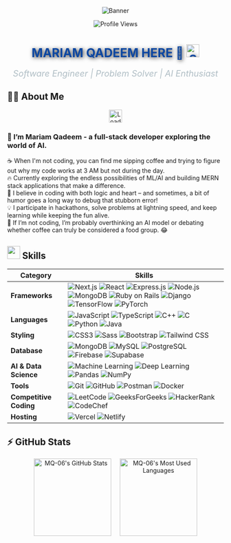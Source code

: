 <p align="center">
  <img src="https://user-images.githubusercontent.com/74038190/212750155-3ceddfbd-19d3-40a3-87af-8d329c8323c4.gif" alt="Banner" />
<p align="center">
  <img src="https://komarev.com/ghpvc/?username=MQ-06&color=brightgreen&style=flat-square" alt="Profile Views">
</p>
</p>


<h1 align="center" style="color:#0D47A1; text-shadow: 2px 2px 10px rgba(0, 0, 0, 0.8);">
  <span style="color: #0D47A1;">MARIAM QADEEM HERE 👋 <img src="https://img.icons8.com/?size=512&id=90511&format=png" width="30" alt="Software Engineer Icon"/></span>
</h1>

<p align="center">
  <span style="color: #B0BEC5; font-size: 20px;">
   <i> Software Engineer | Problem Solver | AI Enthusiast </i>
  </span>
</p>


## 🧑‍💻 About Me

<div align="center">
  <img src="https://upload.wikimedia.org/wikipedia/commons/4/4e/Loading_icon.gif" alt="Loading" width="30" height="30" />
</div>

###      👋 I’m Mariam Qadeem - a full-stack developer exploring the world of AI.



☕ When I'm not coding, you can find me sipping coffee and trying to figure out why my code works at 3 AM but not during the day.  
🔥 Currently exploring the endless possibilities of ML/AI and building MERN stack applications that make a difference.  
🚀 I believe in coding with both logic and heart – and sometimes, a bit of humor goes a long way to debug that stubborn error!  
💡 I participate in hackathons, solve problems at lightning speed, and keep learning while keeping the fun alive.  
🤖 If I’m not coding, I’m probably overthinking an AI model or debating whether coffee can truly be considered a food group. 😂



<h2 >
  <img src="https://user-images.githubusercontent.com/74038190/206662607-d9e7591e-bbf9-42f9-9386-29efc927bc16.gif" width="30"> Skills
</h2>

<div align="center">
  
| **Category**          | **Skills**                                                                                                                                                                      |
|-----------------------|---------------------------------------------------------------------------------------------------------------------------------------------------------------------------------|
| **Frameworks**        | ![Next.js](https://img.shields.io/badge/Next.js-000000?style=for-the-badge&logo=nextdotjs&logoColor=white) ![React](https://img.shields.io/badge/React-20232A?style=for-the-badge&logo=react&logoColor=61DAFB) ![Express.js](https://img.shields.io/badge/Express.js-404D59?style=for-the-badge) ![Node.js](https://img.shields.io/badge/Node.js-339933?style=for-the-badge&logo=nodedotjs&logoColor=white) ![MongoDB](https://img.shields.io/badge/MongoDB-4EA94B?style=for-the-badge&logo=mongodb&logoColor=white) ![Ruby on Rails](https://img.shields.io/badge/Ruby%20on%20Rails-CC0000?style=for-the-badge&logo=rubyonrails&logoColor=white) ![Django](https://img.shields.io/badge/Django-092E20?style=for-the-badge&logo=django&logoColor=white) ![TensorFlow](https://img.shields.io/badge/TensorFlow-FF6F00?style=for-the-badge&logo=tensorflow&logoColor=white) ![PyTorch](https://img.shields.io/badge/PyTorch-EE4C2C?style=for-the-badge&logo=pytorch&logoColor=white) |
| **Languages**         | ![JavaScript](https://img.shields.io/badge/JavaScript-F7DF1E?style=for-the-badge&logo=javascript&logoColor=black) ![TypeScript](https://img.shields.io/badge/TypeScript-3178C6?style=for-the-badge&logo=typescript&logoColor=white) ![C++](https://img.shields.io/badge/C++-00599C?style=for-the-badge&logo=cplusplus&logoColor=white) ![C](https://img.shields.io/badge/C-A8B9CC?style=for-the-badge&logo=c&logoColor=black) ![Python](https://img.shields.io/badge/Python-3776AB?style=for-the-badge&logo=python&logoColor=white) ![Java](https://img.shields.io/badge/Java-007396?style=for-the-badge&logo=java&logoColor=white) |
| **Styling**           | ![CSS3](https://img.shields.io/badge/CSS3-1572B6?style=for-the-badge&logo=css3&logoColor=white) ![Sass](https://img.shields.io/badge/Sass-CC6699?style=for-the-badge&logo=sass&logoColor=white) ![Bootstrap](https://img.shields.io/badge/Bootstrap-563D7C?style=for-the-badge&logo=bootstrap&logoColor=white) ![Tailwind CSS](https://img.shields.io/badge/TailwindCSS-38B2AC?style=for-the-badge&logo=tailwind-css&logoColor=white) |
| **Database**          | ![MongoDB](https://img.shields.io/badge/MongoDB-4EA94B?style=for-the-badge&logo=mongodb&logoColor=white) ![MySQL](https://img.shields.io/badge/MySQL-4479A1?style=for-the-badge&logo=mysql&logoColor=white) ![PostgreSQL](https://img.shields.io/badge/PostgreSQL-4169E1?style=for-the-badge&logo=postgresql&logoColor=white) ![Firebase](https://img.shields.io/badge/Firebase-FFCA28?style=for-the-badge&logo=firebase&logoColor=black) ![Supabase](https://img.shields.io/badge/Supabase-3ECF8E?style=for-the-badge&logo=supabase&logoColor=white) |
| **AI & Data Science** | ![Machine Learning](https://img.shields.io/badge/Machine%20Learning-00C7B7?style=for-the-badge&logo=machinelearning&logoColor=white) ![Deep Learning](https://img.shields.io/badge/Deep%20Learning-764ABC?style=for-the-badge&logo=deeplearning&logoColor=white) ![Pandas](https://img.shields.io/badge/Pandas-150458?style=for-the-badge&logo=pandas&logoColor=white) ![NumPy](https://img.shields.io/badge/NumPy-013243?style=for-the-badge&logo=numpy&logoColor=white) |
| **Tools**             | ![Git](https://img.shields.io/badge/Git-F05032?style=for-the-badge&logo=git&logoColor=white) ![GitHub](https://img.shields.io/badge/GitHub-181717?style=for-the-badge&logo=github&logoColor=white) ![Postman](https://img.shields.io/badge/Postman-FF6C37?style=for-the-badge&logo=postman&logoColor=white) ![Docker](https://img.shields.io/badge/Docker-2496ED?style=for-the-badge&logo=docker&logoColor=white) |
| **Competitive Coding**| ![LeetCode](https://img.shields.io/badge/LeetCode-FFA116?style=for-the-badge&logo=leetcode&logoColor=black) ![GeeksForGeeks](https://img.shields.io/badge/GeeksForGeeks-0F9D58?style=for-the-badge&logo=geeksforgeeks&logoColor=white) ![HackerRank](https://img.shields.io/badge/HackerRank-2EC866?style=for-the-badge&logo=hackerrank&logoColor=white) ![CodeChef](https://img.shields.io/badge/CodeChef-5B4638?style=for-the-badge&logo=codechef&logoColor=white) |
| **Hosting**           | ![Vercel](https://img.shields.io/badge/Vercel-000000?style=for-the-badge&logo=vercel&logoColor=white) ![Netlify](https://img.shields.io/badge/Netlify-00C7B7?style=for-the-badge&logo=netlify&logoColor=white) |

</div>



## ⚡ GitHub Stats

<div align="center">
  <img height="180px" src="https://github-readme-stats.vercel.app/api?username=MQ-06&show_icons=true&count_private=true&theme=dark" alt="MQ-06's GitHub Stats" />
  &nbsp;&nbsp;&nbsp;
  <img height="180px" src="https://github-readme-stats.vercel.app/api/top-langs/?username=MQ-06&layout=compact&langs_count=10&theme=dark" alt="MQ-06's Most Used Languages" />
</div>

